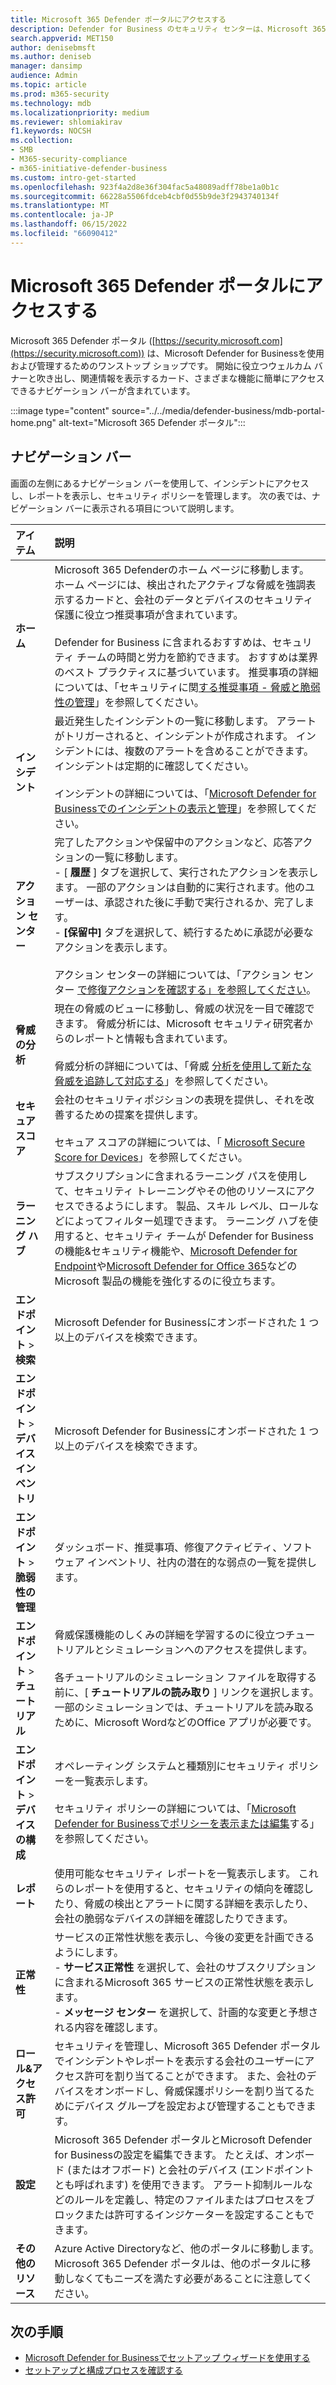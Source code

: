```yaml
---
title: Microsoft 365 Defender ポータルにアクセスする
description: Defender for Business のセキュリティ センターは、Microsoft 365 Defender ポータルです。 ポータルを移動する方法について説明し、次の手順を確認します。
search.appverid: MET150
author: denisebmsft
ms.author: deniseb
manager: dansimp
audience: Admin
ms.topic: article
ms.prod: m365-security
ms.technology: mdb
ms.localizationpriority: medium
ms.reviewer: shlomiakirav
f1.keywords: NOCSH
ms.collection:
- SMB
- M365-security-compliance
- m365-initiative-defender-business
ms.custom: intro-get-started
ms.openlocfilehash: 923f4a2d8e36f304fac5a48089adff78be1a0b1c
ms.sourcegitcommit: 66228a5506fdceb4cbf0d55b9de3f2943740134f
ms.translationtype: MT
ms.contentlocale: ja-JP
ms.lasthandoff: 06/15/2022
ms.locfileid: "66090412"
---
```

# <a name="visit-the-microsoft-365-defender-portal"></a>Microsoft 365 Defender ポータルにアクセスする

Microsoft 365 Defender ポータル ([https://security.microsoft.com](https://security.microsoft.com)) は、Microsoft Defender for Businessを使用および管理するためのワンストップ ショップです。 開始に役立つウェルカム バナーと吹き出し、関連情報を表示するカード、さまざまな機能に簡単にアクセスできるナビゲーション バーが含まれています。 

:::image type="content" source="../../media/defender-business/mdb-portal-home.png" alt-text="Microsoft 365 Defender ポータル":::


## <a name="the-navigation-bar"></a>ナビゲーション バー

画面の左側にあるナビゲーション バーを使用して、インシデントにアクセスし、レポートを表示し、セキュリティ ポリシーを管理します。 次の表では、ナビゲーション バーに表示される項目について説明します。

| アイテム | 説明 |
|:---|:---|
| **ホーム** | Microsoft 365 Defenderのホーム ページに移動します。 ホーム ページには、検出されたアクティブな脅威を強調表示するカードと、会社のデータとデバイスのセキュリティ保護に役立つ推奨事項が含まれています。 <br/><br/>Defender for Business に含まれるおすすめは、セキュリティ チームの時間と労力を節約できます。 おすすめは業界のベスト プラクティスに基づいています。 推奨事項の詳細については、「セキュリティに関[する推奨事項 - 脅威と脆弱性の管理](../defender-endpoint/tvm-security-recommendation.md)」を参照してください。 |
| **インシデント** | 最近発生したインシデントの一覧に移動します。 アラートがトリガーされると、インシデントが作成されます。 インシデントには、複数のアラートを含めることができます。 インシデントは定期的に確認してください。 <br/><br/>インシデントの詳細については、「[Microsoft Defender for Businessでのインシデントの表示と管理](mdb-view-manage-incidents.md)」を参照してください。|
| **アクション センター** | 完了したアクションや保留中のアクションなど、応答アクションの一覧に移動します。 <br/>- [ **履歴** ] タブを選択して、実行されたアクションを表示します。 一部のアクションは自動的に実行されます。他のユーザーは、承認された後に手動で実行されるか、完了します。 <br/>- **[保留中]** タブを選択して、続行するために承認が必要なアクションを表示します。 <br/><br/>アクション センターの詳細については、「アクション センター [で修復アクションを確認する」を参照してください](mdb-review-remediation-actions.md)。 |
| **脅威の分析** | 現在の脅威のビューに移動し、脅威の状況を一目で確認できます。 脅威分析には、Microsoft セキュリティ研究者からのレポートと情報も含まれています。 <br/><br/>脅威分析の詳細については、「脅威 [分析を使用して新たな脅威を追跡して対応する](../defender-endpoint/threat-analytics.md)」を参照してください。 |
| **セキュア スコア** | 会社のセキュリティポジションの表現を提供し、それを改善するための提案を提供します。<br/><br/>セキュア スコアの詳細については、「 [Microsoft Secure Score for Devices](../defender-endpoint/tvm-microsoft-secure-score-devices.md)」を参照してください。 |
| **ラーニング ハブ** | サブスクリプションに含まれるラーニング パスを使用して、セキュリティ トレーニングやその他のリソースにアクセスできるようにします。 製品、スキル レベル、ロールなどによってフィルター処理できます。 ラーニング ハブを使用すると、セキュリティ チームが Defender for Business の機能&セキュリティ機能や、[Microsoft Defender for Endpoint](../defender-endpoint/microsoft-defender-endpoint.md)や[Microsoft Defender for Office 365](../office-365-security/defender-for-office-365.md)などの Microsoft 製品の機能を強化するのに役立ちます。  |
| **エンドポイント** > **検索** | Microsoft Defender for Businessにオンボードされた 1 つ以上のデバイスを検索できます。 |
| **エンドポイント** > **デバイス インベントリ** | Microsoft Defender for Businessにオンボードされた 1 つ以上のデバイスを検索できます。 |
| **エンドポイント** > **脆弱性の管理** | ダッシュボード、推奨事項、修復アクティビティ、ソフトウェア インベントリ、社内の潜在的な弱点の一覧を提供します。 |
| **エンドポイント** > **チュートリアル** | 脅威保護機能のしくみの詳細を学習するのに役立つチュートリアルとシミュレーションへのアクセスを提供します。 <br/><br/>各チュートリアルのシミュレーション ファイルを取得する前に、[ **チュートリアルの読み取り** ] リンクを選択します。 一部のシミュレーションでは、チュートリアルを読み取るために、Microsoft WordなどのOffice アプリが必要です。 |
| **エンドポイント** > **デバイスの構成** | オペレーティング システムと種類別にセキュリティ ポリシーを一覧表示します。 <br/><br/>セキュリティ ポリシーの詳細については、「[Microsoft Defender for Businessでポリシーを表示または編集](mdb-view-edit-policies.md)する」を参照してください。 |
| **レポート** | 使用可能なセキュリティ レポートを一覧表示します。 これらのレポートを使用すると、セキュリティの傾向を確認したり、脅威の検出とアラートに関する詳細を表示したり、会社の脆弱なデバイスの詳細を確認したりできます。 |
| **正常性** | サービスの正常性状態を表示し、今後の変更を計画できるようにします。 <br/>- **サービス正常性** を選択して、会社のサブスクリプションに含まれるMicrosoft 365 サービスの正常性状態を表示します。 <br/>- **メッセージ センター** を選択して、計画的な変更と予想される内容を確認します。  |
| **ロール&アクセス許可** | セキュリティを管理し、Microsoft 365 Defender ポータルでインシデントやレポートを表示する会社のユーザーにアクセス許可を割り当てることができます。 また、会社のデバイスをオンボードし、脅威保護ポリシーを割り当てるためにデバイス グループを設定および管理することもできます。  |
| **設定** | Microsoft 365 Defender ポータルとMicrosoft Defender for Businessの設定を編集できます。 たとえば、オンボード (またはオフボード) と会社のデバイス (エンドポイントとも呼ばれます) を使用できます。 アラート抑制ルールなどのルールを定義し、特定のファイルまたはプロセスをブロックまたは許可するインジケーターを設定することもできます。  |
| **その他のリソース** | Azure Active Directoryなど、他のポータルに移動します。 Microsoft 365 Defender ポータルは、他のポータルに移動しなくてもニーズを満たす必要があることに注意してください。 |

## <a name="next-steps"></a>次の手順

- [Microsoft Defender for Businessでセットアップ ウィザードを使用する](mdb-use-wizard.md)
- [セットアップと構成プロセスを確認する](mdb-setup-configuration.md)